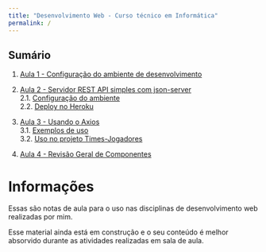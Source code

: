 ```yaml
---
title: "Desenvolvimento Web - Curso técnico em Informática"
permalink: /
---
```

## Sumário

1. [Aula 1 - Configuração do ambiente de desenvolvimento](ambiente/intro.md)

2. [Aula 2 - Servidor REST API simples com json-server](json-server/intro.md)  
  2.1. [Configuração do ambiente](json-server/configuracao-do-ambiente.md)  
  2.2. [Deploy no Heroku](json-server/deploy-no-heroku.md)  

3. [Aula 3 - Usando o Axios](axios/intro.md)  
  3.1. [Exemplos de uso](axios/exemplos-de-uso.md)  
  3.2. [Uso no projeto Times-Jogadores](axios/uso-time-jogadores.md)

4. [Aula 4 - Revisão Geral de Componentes](componentes/intro.md)

# Informações

Essas são notas de aula para o uso nas disciplinas de desenvolvimento web realizadas por mim. 

Esse material ainda está em construção e o seu conteúdo é melhor absorvido durante as atividades realizadas em sala de aula.